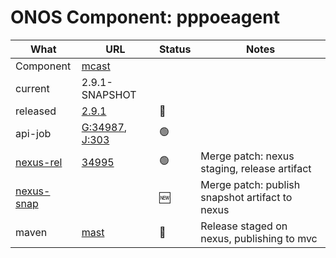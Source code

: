 ONOS Component: pppoeagent
==========================

| What | URL | Status | Notes |
| ---- | --- | ------ | ----- |
| Component  | [mcast](https://gerrit.opencord.org/plugins/gitiles/mcast) | | |
| current    | 2.9.1-SNAPSHOT | | |    
| released   | [2.9.1](https://mvnrepository.com/artifact/org.opencord/mcast) | :hammer: | |
| api-job    | [G:34987](https://gerrit.opencord.org/c/mcast/+/34987), [J:303](https://jenkins.opencord.org/job/onos-app-release/303/console) | :green_circle: | |
| [nexus-rel](https://gerrit.opencord.org/c/mcast/+/34995) | [34995](https://gerrit.opencord.org/c/mcast/+/34995) | :green_circle: | Merge patch: nexus staging, release artifact |
| [nexus-snap](https://gerrit.opencord.org/c/mcast/+/34996) |  | :new: | Merge patch: publish snapshot artifact to nexus |
| maven | [mast](https://mvnrepository.com/artifact/org.opencord/mcast) | :hammer: | Release staged on nexus, publishing to mvc |
